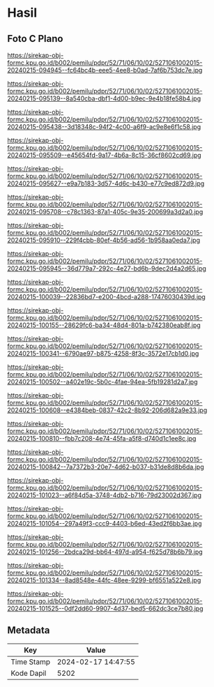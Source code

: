 # Hasil

## Foto C Plano

https://sirekap-obj-formc.kpu.go.id/b002/pemilu/pdpr/52/71/06/10/02/5271061002015-20240215-094945--fc64bc4b-eee5-4ee8-b0ad-7af6b753dc7e.jpg

https://sirekap-obj-formc.kpu.go.id/b002/pemilu/pdpr/52/71/06/10/02/5271061002015-20240215-095139--8a540cba-dbf1-4d00-b9ec-9e4b18fe58b4.jpg

https://sirekap-obj-formc.kpu.go.id/b002/pemilu/pdpr/52/71/06/10/02/5271061002015-20240215-095438--3d18348c-94f2-4c00-a6f9-ac9e8e6f1c58.jpg

https://sirekap-obj-formc.kpu.go.id/b002/pemilu/pdpr/52/71/06/10/02/5271061002015-20240215-095509--e45654fd-9a17-4b6a-8c15-36cf8602cd69.jpg

https://sirekap-obj-formc.kpu.go.id/b002/pemilu/pdpr/52/71/06/10/02/5271061002015-20240215-095627--e9a7b183-3d57-4d6c-b430-e77c9ed872d9.jpg

https://sirekap-obj-formc.kpu.go.id/b002/pemilu/pdpr/52/71/06/10/02/5271061002015-20240215-095708--c78c1363-87a1-405c-9e35-200699a3d2a0.jpg

https://sirekap-obj-formc.kpu.go.id/b002/pemilu/pdpr/52/71/06/10/02/5271061002015-20240215-095910--229f4cbb-80ef-4b56-ad56-1b958aa0eda7.jpg

https://sirekap-obj-formc.kpu.go.id/b002/pemilu/pdpr/52/71/06/10/02/5271061002015-20240215-095945--36d779a7-292c-4e27-bd6b-9dec2d4a2d65.jpg

https://sirekap-obj-formc.kpu.go.id/b002/pemilu/pdpr/52/71/06/10/02/5271061002015-20240215-100039--22836bd7-e200-4bcd-a288-17476030439d.jpg

https://sirekap-obj-formc.kpu.go.id/b002/pemilu/pdpr/52/71/06/10/02/5271061002015-20240215-100155--28629fc6-ba34-48d4-801a-b742380eab8f.jpg

https://sirekap-obj-formc.kpu.go.id/b002/pemilu/pdpr/52/71/06/10/02/5271061002015-20240215-100341--6790ae97-b875-4258-8f3c-3572e17cb1d0.jpg

https://sirekap-obj-formc.kpu.go.id/b002/pemilu/pdpr/52/71/06/10/02/5271061002015-20240215-100502--a402e19c-5b0c-4fae-94ea-5fb19281d2a7.jpg

https://sirekap-obj-formc.kpu.go.id/b002/pemilu/pdpr/52/71/06/10/02/5271061002015-20240215-100608--e4384beb-0837-42c2-8b92-206d682a9e33.jpg

https://sirekap-obj-formc.kpu.go.id/b002/pemilu/pdpr/52/71/06/10/02/5271061002015-20240215-100810--fbb7c208-4e74-45fa-a5f8-d740d1c1ee8c.jpg

https://sirekap-obj-formc.kpu.go.id/b002/pemilu/pdpr/52/71/06/10/02/5271061002015-20240215-100842--7a7372b3-20e7-4d62-b037-b31de8d8b6da.jpg

https://sirekap-obj-formc.kpu.go.id/b002/pemilu/pdpr/52/71/06/10/02/5271061002015-20240215-101023--a6f84d5a-3748-4db2-b716-79d23002d367.jpg

https://sirekap-obj-formc.kpu.go.id/b002/pemilu/pdpr/52/71/06/10/02/5271061002015-20240215-101054--297a49f3-ccc9-4403-b6ed-43ed2f6bb3ae.jpg

https://sirekap-obj-formc.kpu.go.id/b002/pemilu/pdpr/52/71/06/10/02/5271061002015-20240215-101256--2bdca29d-bb64-497d-a954-f625d78b6b79.jpg

https://sirekap-obj-formc.kpu.go.id/b002/pemilu/pdpr/52/71/06/10/02/5271061002015-20240215-101334--8ad8548e-44fc-48ee-9299-bf6551a522e8.jpg

https://sirekap-obj-formc.kpu.go.id/b002/pemilu/pdpr/52/71/06/10/02/5271061002015-20240215-101525--0df2dd60-9907-4d37-bed5-662dc3ce7b80.jpg


## Metadata

| Key        | Value               |
| ---------- | ------------------- |
| Time Stamp | 2024-02-17 14:47:55 |
| Kode Dapil | 5202                |



